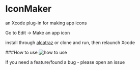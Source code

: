 # IconMaker
an Xcode plug-in for making app icons

Go to Edit -> Make an app icon

install through [alcatraz](http://alcatraz.io)
or clone and run, then relaunch Xcode

###How to use
![how to use](https://raw.githubusercontent.com/kaphacius/IconMaker/master/screencast.gif)

If you need a feature/found a bug - please open an issue
